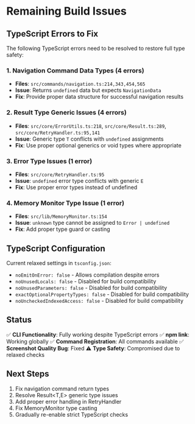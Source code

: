 # Remaining Build Issues

## TypeScript Errors to Fix

The following TypeScript errors need to be resolved to restore full type safety:

### 1. Navigation Command Data Types (4 errors)
- **Files**: `src/commands/navigation.ts:214,343,454,565`
- **Issue**: Returns `undefined` data but expects `NavigationData`
- **Fix**: Provide proper data structure for successful navigation results

### 2. Result Type Generic Issues (4 errors)  
- **Files**: `src/core/ErrorUtils.ts:218`, `src/core/Result.ts:289`, `src/core/RetryHandler.ts:95,141`
- **Issue**: Generic type `T` conflicts with `undefined` assignments
- **Fix**: Use proper optional generics or void types where appropriate

### 3. Error Type Issues (1 error)
- **Files**: `src/core/RetryHandler.ts:95`  
- **Issue**: `undefined` error type conflicts with generic `E`
- **Fix**: Use proper error types instead of undefined

### 4. Memory Monitor Type Issue (1 error)
- **Files**: `src/lib/MemoryMonitor.ts:154`
- **Issue**: `unknown` type cannot be assigned to `Error | undefined`
- **Fix**: Add proper type guard or casting

## TypeScript Configuration

Current relaxed settings in `tsconfig.json`:
- `noEmitOnError: false` - Allows compilation despite errors
- `noUnusedLocals: false` - Disabled for build compatibility  
- `noUnusedParameters: false` - Disabled for build compatibility
- `exactOptionalPropertyTypes: false` - Disabled for build compatibility
- `noUncheckedIndexedAccess: false` - Disabled for build compatibility

## Status

✅ **CLI Functionality**: Fully working despite TypeScript errors
✅ **npm link**: Working globally
✅ **Command Registration**: All commands available
✅ **Screenshot Quality Bug**: Fixed
⚠️ **Type Safety**: Compromised due to relaxed checks

## Next Steps

1. Fix navigation command return types
2. Resolve Result<T,E> generic type issues  
3. Add proper error handling in RetryHandler
4. Fix MemoryMonitor type casting
5. Gradually re-enable strict TypeScript checks